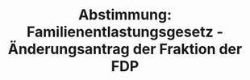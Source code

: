 ---
abstimmung:
  abstimmung: 1
  bundestagssitzung: 46
  legislaturperiode: 19
categories:
- Todo
data:
- title: Abstimmungsergebnis 20180705_1-data.pdf
  url: /res/2021-btw/abstimmungsergebnisse/20180705_1-data.pdf
- title: Abstimmungsergebnis 20180705_1_xls-data.xls
  url: /res/2021-btw/abstimmungsergebnisse/20180705_1_xls-data.xls
- title: Abstimmungsergebnis 20180705_1_xls-datacsv
  url: /res/2021-btw/abstimmungsergebnisse/csv/20180705_1_xls-datacsv
ergebnis:
  afd:
    enthaltung: 0
    gesamt: 92
    ja: 0
    nein: 86
    nichtabgegeben: 6
    ungueltig: 0
  bü90/gr:
    enthaltung: 0
    gesamt: 67
    ja: 0
    nein: 58
    nichtabgegeben: 9
    ungueltig: 0
  cdu/csu:
    enthaltung: 0
    gesamt: 246
    ja: 239
    nein: 0
    nichtabgegeben: 7
    ungueltig: 0
  die linke.:
    enthaltung: 0
    gesamt: 69
    ja: 0
    nein: 62
    nichtabgegeben: 7
    ungueltig: 0
  fdp:
    enthaltung: 0
    gesamt: 80
    ja: 0
    nein: 75
    nichtabgegeben: 5
    ungueltig: 0
  file: 20180705_1_xls-data.xls
  fraktionslos:
    enthaltung: 0
    gesamt: 2
    ja: 0
    nein: 1
    nichtabgegeben: 1
    ungueltig: 0
  spd:
    enthaltung: 0
    gesamt: 153
    ja: 147
    nein: 0
    nichtabgegeben: 6
    ungueltig: 0
layout: abstimmung
links:
- title: Link zu bundestag.de
  url: https://www.bundestag.de/parlament/plenum/abstimmung/abstimmung?id=552
preview: 'Deutscher Bundestag


  46. Sitzung des Deutschen Bundestages

  am Donnerstag, 5. Juli 2018


  Endgültiges Ergebnis der Namentlichen Abstimmung Nr. 1


  Gesetzentwurf der Bundesregierung

  Entwurf eines Gesetzes über die Feststellung des Bundeshaushaltsplans für das

  Haushaltsjahr 2018 (Haushaltsgesetz 2018)

  Drs. 19/1700, 19/1701, 19/2402, 19/2405, 19/2406, 19/2409, 19/2410, 19/2412, 19/2413,

  19/2420, 19/2421, 19/2422, 19/2423, 19/2424, 19/2425 und 19/2426'
tags:
- Todo
title: 'Abstimmung: Familienentlastungsgesetz - Änderungsantrag der Fraktion der FDP'
---